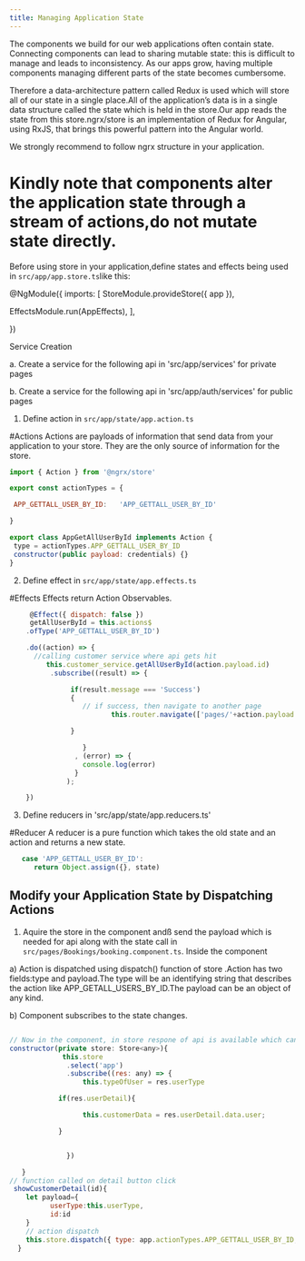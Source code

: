 ```yaml
---
title: Managing Application State
---
```

The components we build for our web applications often contain state. Connecting components can lead to sharing mutable state: this is difficult to manage and leads to inconsistency. As our apps grow, having multiple components managing  different parts of the state becomes cumbersome.

Therefore a data-architecture pattern called Redux is used which will store all of our state in a single place.All of the  application’s data is in a single data structure called the state which is held in the store.Our app reads the state from this store.ngrx/store is an implementation of Redux for Angular, using RxJS, that brings this powerful pattern into the Angular world.

We strongly recommend to follow ngrx structure in your application.

# Kindly note that components alter the application state through a stream of actions,do not mutate state directly.

Before using store in your application,define states and effects being used in `src/app/app.store.ts`like this:

  @NgModule({
  imports: [
    StoreModule.provideStore({
      app
    }),

   EffectsModule.run(AppEffects),
   ],

})


 Service Creation

a. Create a service for the following api in 'src/app/services' for private pages

b. Create a service for the following api in 'src/app/auth/services' for public pages


1. Define  action in `src/app/state/app.action.ts`

#Actions
Actions are payloads of information that send data from your application to your store. They are the only source of information for the store.

 ```javascript
 import { Action } from '@ngrx/store'

 export const actionTypes = {

  APP_GETTALL_USER_BY_ID:   'APP_GETTALL_USER_BY_ID'

 }

export class AppGetAllUserById implements Action {
  type = actionTypes.APP_GETTALL_USER_BY_ID
  constructor(public payload: credentials) {}
}
```


2. Define effect  in `src/app/state/app.effects.ts`

#Effects
Effects return Action Observables.



```javascript
     @Effect({ dispatch: false })
     getAllUserById = this.actions$
    .ofType('APP_GETTALL_USER_BY_ID')

    .do((action) => {
      //calling customer service where api gets hit
         this.customer_service.getAllUserById(action.payload.id)
          .subscribe((result) => {

               if(result.message === 'Success')
               {
                  // if success, then navigate to another page
                         this.router.navigate(['pages/'+action.payload.userType+'/byIdDetails']);

               }

                  }
                , (error) => {
                  console.log(error)
                }
              );

    })


```
3. Define reducers  in 'src/app/state/app.reducers.ts'

#Reducer
A reducer is  a pure function which takes the old state and an action and returns a new state.

```javascript
   case 'APP_GETTALL_USER_BY_ID':
      return Object.assign({}, state)
```

## Modify your Application State by Dispatching Actions

1. Aquire the store in the component andß send the payload which is needed for api along with the state call in `src/pages/Bookings/booking.component.ts`.
Inside  the component

a) Action is dispatched using dispatch() function of store .Action has two fields:type and payload.The type will be an identifying string that describes the action like APP_GETALL_USERS_BY_ID.The payload can be an object of any kind.

b) Component subscribes to the state changes.

```javascript

// Now in the component, in store respone of api is available which can be used in views.
constructor(private store: Store<any>){
   			 this.store
		      .select('app')
		      .subscribe((res: any) => {
                  this.typeOfUser = res.userType

            if(res.userDetail){

                  this.customerData = res.userDetail.data.user;

            }


		      })

   }
// function called on detail button click
 showCustomerDetail(id){
    let payload={
          userType:this.userType,
          id:id
    }
    // action dispatch
    this.store.dispatch({ type: app.actionTypes.APP_GETTALL_USER_BY_ID, payload: payload })
  }



 ```







